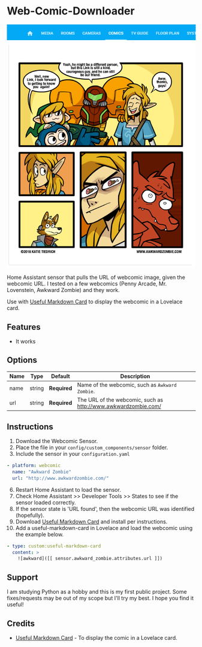# Web-Comic-Downloader
![header](images/header.png)

Home Assistant sensor that pulls the URL of webcomic image, given the webcomic URL. I tested on a few webcomics (Penny Arcade, Mr. Lovenstein, Awkward Zombie) and they work.

Use with [Useful Markdown Card](https://github.com/thomasloven/lovelace-useful-markdown-card) to display the webcomic in a Lovelace card.

## Features
  - It works

## Options

| Name | Type | Default | Description
| ---- | ---- | ------- | -----------
| name | string | **Required** | Name of the webcomic, such as `Awkward Zombie`.
| url | string | **Required** | The URL of the webcomic, such as http://www.awkwardzombie.com/

## Instructions
1. Download the Webcomic Sensor.
4. Place the file in your `config/custom_components/sensor` folder.
5. Include the sensor in your `configuration.yaml`
```yaml
- platform: webcomic
  name: "Awkward Zombie"
  url: "http://www.awkwardzombie.com/"
```

6. Restart Home Assistant to load the sensor.
7. Check Home Assistant >> Developer Tools >> States to see if the sensor loaded correctly.
8. If the sensor state is 'URL found', then the webcomic URL was identified (hopefully).
8. Download [Useful Markdown Card](https://github.com/thomasloven/lovelace-useful-markdown-card) and install per instructions.
9. Add a useful-markdown-card in Lovelace and load the webcomic using the example below. 
```yaml
- type: custom:useful-markdown-card
  content: >
    ![awkward]([[ sensor.awkward_zombie.attributes.url ]])
```

## Support
I am studying Python as a hobby and this is my first public project. Some fixes/requests may be out of my scope but I'll try my best. I hope you find it useful!

## Credits
  - [Useful Markdown Card](https://github.com/thomasloven/lovelace-useful-markdown-card) - To display the comic in a Lovelace card. 
